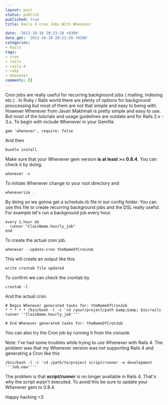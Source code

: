 ```yaml
---
layout: post
status: publish
published: true
title: Rails 4 Cron Jobs With Whenever

date: '2013-10-18 20:23:28 +0300'
date_gmt: '2013-10-18 20:23:28 +0300'
categories:
- Rails
tags:
- cron
- rails
- rails-4
- ruby
- whenever
comments: []
---
```

Cron jobs are really useful for recurring background jobs ( mailing, indexing etc.) .
In Ruby / Rails world there are plenty of options for background proccessing but most of them are not that simple and easy to being with. However Whenever from Javan Makhmali is pretty simple and easy to use. But most of the tutorials and usage guidelines are outdate and for Rails 2.x - 3.x.
To begin with include Whenever in your Gemfile

    gem 'whenever', require: false

And then

    bundle install

Make sure that your Whenever gem version <strong>is at least &gt;= 0.8.4</strong>. You can check it by doing.

    whenever -v

To initiate Whenever change to your root directory and

    wheneverize .

By doing so we gonna get a schedule.rb file in our config folder. You can use this file to create recurring background jobs and the DSL really useful. For example let's run a background job every hour.

    every 1.hour do
      runner "ClassName.hourly_job"
    end

To create the actual cron job.

    whenever --update-cron theNameOfCronJob

This will create an output like this.

    write crontab file updated

To confirm we can check the crontab by

    crontab -l

And the actual cron

    # Begin Whenever generated tasks for: theNameOfCronJob
    * * * * * /bin/bash -l -c 'cd /your/project/path &amp;&amp; bin/rails runner ''ClassName.hourly_job''''

    # End Whenever generated tasks for: theNameOfCronJob

You can also try the Cron job by running it from the console.

Note:
I've had some troubles while trying to use Whenever with Rails 4. The problem was that my Whenever version was not supporting Rails 4 and generating a Cron like this

    /bin/bash -l -c 'cd /path/to/project script/runner -e development '''Job.new''''

The problem is that ***script/runner*** is no longer available in Rails 4. That's why the script wasn't executed. To avoid this be sure to update your Whenever gem to 0.8.4.

Happy hacking &lt;3
